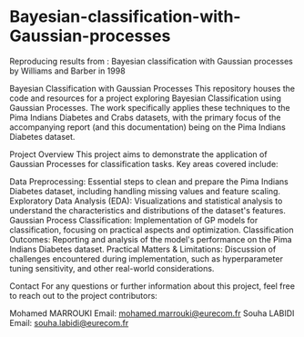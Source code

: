# Bayesian-classification-with-Gaussian-processes
Reproducing results from : Bayesian classification with Gaussian processes by Williams and Barber in 1998

Bayesian Classification with Gaussian Processes
This repository houses the code and resources for a project exploring Bayesian Classification using Gaussian Processes. The work specifically applies these techniques to the Pima Indians Diabetes and Crabs datasets, with the primary focus of the accompanying report (and this documentation) being on the Pima Indians Diabetes dataset.

Project Overview
This project aims to demonstrate the application of Gaussian Processes for classification tasks. Key areas covered include:

Data Preprocessing: Essential steps to clean and prepare the Pima Indians Diabetes dataset, including handling missing values and feature scaling.
Exploratory Data Analysis (EDA): Visualizations and statistical analysis to understand the characteristics and distributions of the dataset's features.
Gaussian Process Classification: Implementation of GP models for classification, focusing on practical aspects and optimization.
Classification Outcomes: Reporting and analysis of the model's performance on the Pima Indians Diabetes dataset.
Practical Matters & Limitations: Discussion of challenges encountered during implementation, such as hyperparameter tuning sensitivity, and other real-world considerations.

Contact
For any questions or further information about this project, feel free to reach out to the project contributors:

Mohamed MARROUKI
Email: mohamed.marrouki@eurecom.fr
Souha LABIDI
Email: souha.labidi@eurecom.fr
